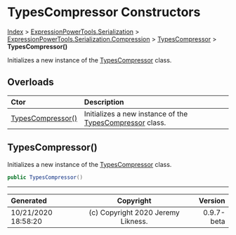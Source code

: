 ﻿# TypesCompressor Constructors

[Index](../index.md) > [ExpressionPowerTools.Serialization](ExpressionPowerTools.Serialization.a.md) > [ExpressionPowerTools.Serialization.Compression](ExpressionPowerTools.Serialization.Compression.n.md) > [TypesCompressor](ExpressionPowerTools.Serialization.Compression.TypesCompressor.cs.md) > **TypesCompressor()**

Initializes a new instance of the [TypesCompressor](ExpressionPowerTools.Serialization.Compression.TypesCompressor.cs.md) class.

## Overloads

| Ctor | Description |
| :-- | :-- |
| [TypesCompressor()](#typescompressor) | Initializes a new instance of the [TypesCompressor](ExpressionPowerTools.Serialization.Compression.TypesCompressor.cs.md) class. |

## TypesCompressor()

Initializes a new instance of the [TypesCompressor](ExpressionPowerTools.Serialization.Compression.TypesCompressor.cs.md) class.

```csharp
public TypesCompressor()
```



---

| Generated | Copyright | Version |
| :-- | :-: | --: |
| 10/21/2020 18:58:20 | (c) Copyright 2020 Jeremy Likness. | 0.9.7-beta |
